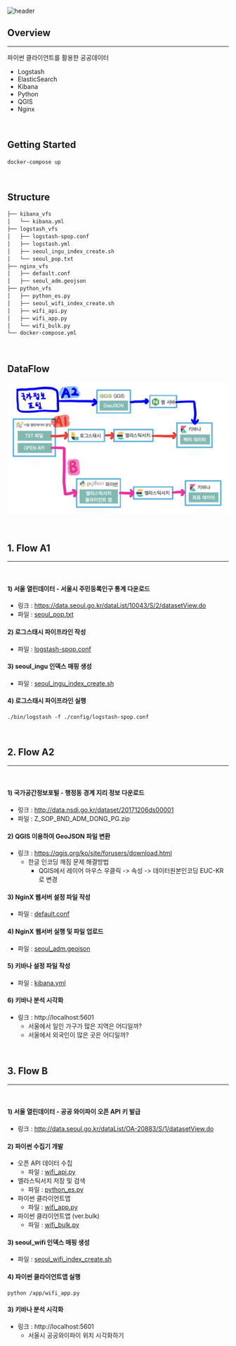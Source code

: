 ![header](https://capsule-render.vercel.app/api?type=rounded&color=auto&height=300&section=header&text=ElasticSearch_Study&fontSize=70)

## Overview
---

파이썬 클라이언트를 활용한 공공데이터
* Logstash
* ElasticSearch
* Kibana
* Python
* QGIS
* Nginx

<br>

## Getting Started

```
docker-compose up
```

<br>

## Structure


```bash
├── kibana_vfs
│   └── kibana.yml
├── logstash_vfs
│   ├── logstash-spop.conf
│   ├── logstash.yml
│   ├── seoul_ingu_index_create.sh
│   └── seoul_pop.txt
├── nginx_vfs
│   ├── default.conf
│   ├── seoul_adm.geojson
├── python_vfs
│   ├── python_es.py
│   ├── seoul_wifi_index_create.sh
│   ├── wifi_api.py
│   ├── wifi_app.py
│   └── wifi_bulk.py
└── docker-compose.yml
``` 

<br>

## DataFlow
![Github_Logo](/static/data_analytics_flow.jpeg)

<br>

## 1. Flow A1
---
<br>

#### 1) 서울 열린데이터 - 서울시 주민등록인구 통계 다운로드
* 링크 : https://data.seoul.go.kr/dataList/10043/S/2/datasetView.do
* 파일 : [seoul_pop.txt](/logstash_vfs/seoul_pop.txt)

#### 2) 로그스태시 파이프라인 작성
* 파일 : [logstash-spop.conf](/logstash_vfs/logstash-spop.conf)

#### 3) seoul_ingu 인덱스 매핑 생성
* 파일 : [seoul_ingu_index_create.sh](/logstash_vfs/seoul_ingu_index_create.sh)

#### 4) 로그스태시 파이프라인 실행
```
./bin/logstash -f ./config/logstash-spop.conf
```

<br>

## 2. Flow A2
---
<br>

#### 1) 국가공간정보포털 - 행정동 경계 지리 정보 다운로드
* 링크 : http://data.nsdi.go.kr/dataset/20171206ds00001
* 파일 : Z_SOP_BND_ADM_DONG_PG.zip

#### 2) QGIS 이용하여 GeoJSON 파일 변환
* 링크 : https://qgis.org/ko/site/forusers/download.html
    * 한글 인코딩 깨짐 문제 해결방법
        * QGIS에서 레이어 마우스 우클릭 -> 속성 -> 데이터원본인코딩 EUC-KR로 변경

#### 3) NginX 웹서버 설정 파일 작성
* 파일 : [default.conf](/nginx_vfs/default.conf)

#### 4) NginX 웹서버 실행 및 파일 업로드
* 파일 : [seoul_adm.geojson](/nginx_vfs/seoul_adm.geojson)

#### 5) 키바나 설정 파일 작성
* 파일 : [kibana.yml](/kibana_vfs/kibana.yml)

#### 6) 키바나 분석 시각화
* 링크 : http://localhost:5601
  * 서울에서 일인 가구가 많은 지역은 어디일까?
  * 서울에서 외국인이 많은 곳은 어디일까?

<br>

## 3. Flow B
---
<br>

#### 1) 서울 열린데이터 - 공공 와이파이 오픈 API 키 발급
* 링크 : http://data.seoul.go.kr/dataList/OA-20883/S/1/datasetView.do

#### 2) 파이썬 수집기 개발
* 오픈 API 데이터 수집
    * 파일 : [wifi_api.py](/python_vfs/wifi_api.py)
* 엘라스틱서치 저장 및 검색
    * 파일 : [python_es.py](/python_vfs/python_es.py)
* 파이썬 클라이언트앱
    * 파일 : [wifi_app.py](/python_vfs/wifi_app.py)
* 파이썬 클라이언트앱 (ver.bulk)
    * 파일 : [wifi_bulk.py](/python_vfs/wifi_bulk.py)

#### 3) seoul_wifi 인덱스 매핑 생성
* 파일 : [seoul_wifi_index_create.sh](/python_vfs/seoul_wifi_index_create.sh)

#### 4) 파이썬 클라이언트앱 실행
```
python /app/wifi_app.py
```

#### 3) 키바나 분석 시각화
* 링크 : http://localhost:5601
  * 서울시 공공와이파이 위치 시각화하기